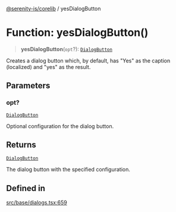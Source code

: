 [@serenity-is/corelib](../README.md) / yesDialogButton

# Function: yesDialogButton()

> **yesDialogButton**(`opt`?): [`DialogButton`](../interfaces/DialogButton.md)

Creates a dialog button which, by default, has "Yes" as the caption (localized) and "yes" as the result.

## Parameters

### opt?

[`DialogButton`](../interfaces/DialogButton.md)

Optional configuration for the dialog button.

## Returns

[`DialogButton`](../interfaces/DialogButton.md)

The dialog button with the specified configuration.

## Defined in

[src/base/dialogs.tsx:659](https://github.com/serenity-is/serenity/blob/master/packages/corelib/src/base/dialogs.tsx#L659)
